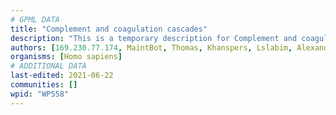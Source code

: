 ```yaml
---
# GPML DATA
title: "Complement and coagulation cascades"
description: "This is a temporary description for Complement and coagulation cascades"
authors: [169.230.77.174, MaintBot, Thomas, Khanspers, Lslabim, AlexanderPico, Ddigles, Zari, Egonw, Lindarieswijk, Fehrhart, DeSl, Eweitz, Finterly]
organisms: [Homo sapiens]
# ADDITIONAL DATA
last-edited: 2021-06-22
communities: []
wpid: "WP558"
---
```

